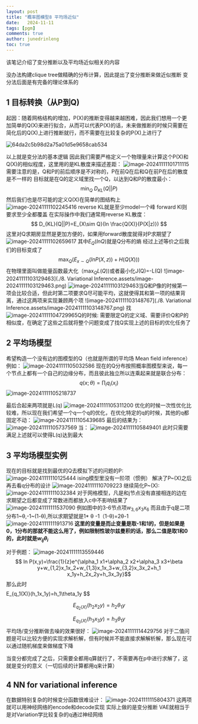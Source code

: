 ```yaml
---
layout: post
title: "概率图模型8 平均场近似"
date:   2024-11-11
tags: [pgm]
comments: true
author: junedrinleng
toc: true
---
```


该笔记介绍了变分推断以及平均场近似相关的内容
<!-- more -->

没办法构建clique tree做精确的分布计算，因此提出了变分推断来做近似推断
变分法后面是有完备的理论体系的

## 1 目标转换（从P到Q)
起因：随着网格结构的增加，P(X)的推断变得越来越困难，因此我们想用一个更加简单的Q(X)来进行拟合，从而可以代表P(X)的话，未来做推断的时候只需要在简化后的Q(X)上进行推断就行，而不需要在比较复杂的P(X)上进行了

![64da2c5b98d2a75a01d5e9658cab534](https://raw.githubusercontent.com/JuneDrinleng/JuneDrinleng.github.io/main/img/2024-11-11-PGM_8_Variational_Inference/64da2c5b98d2a75a01d5e9658cab534.jpg)

以上就是变分法的基本逻辑
因此我们需要严格定义一个物理量来计算这个P(X)和Q(X)的相似程度，这里用的是KL散度来描述差距：
![image-20241111101711115](https://raw.githubusercontent.com/JuneDrinleng/JuneDrinleng.github.io/main/img/2024-11-11-PGM_8_Variational_Inference/image-20241111101711115.png)
需要注意的是，Q和P的前后顺序是不对称的，P在前Q在后和Q在前P在后的散度是不一样的
目标就是在Q的定义域里找一个Q，以达到Q和P的散度最小：
$$
\min_Q\ D_{KL}(Q||P)
$$
然后我们也是尽可能的定义Q(X)在简单的图结构上
![image-20241111102245416](https://raw.githubusercontent.com/JuneDrinleng/JuneDrinleng.github.io/main/img/2024-11-11-PGM_8_Variational_Inference/image-20241111102245416.png)
reverse KL就是至少model一个峰
forward Kl则要求至少全都覆盖
在实际操作中我们通常用reverse KL散度：
$$
D_{KL}(Q||P)=E_{X\sim Q}(ln \frac{Q(X)}{P(X|z)})
$$
这里对Q求期房显然是更加方便的，如果用forward散度就得对P求期望了
![image-20241111102659617](https://raw.githubusercontent.com/JuneDrinleng/JuneDrinleng.github.io/main/img/2024-11-11-PGM_8_Variational_Inference/image-20241111102659617.png)
其中$E_{Q}(lnQ)$就是Q分布的熵
经过上述等价之后我们的目标变成了
$$
\max_Q(E_{x \sim Q}(lnP(X,z))+H(Q(X)))
$$
在物理里面叫做能量函数最大化（$\max_Q L(Q)$)或者最小化J(Q)=-L(Q)
![image-20241111103129463](./8. Variational Inference.assets/image-20241111103129463.png)
![image-20241111103129463](https://raw.githubusercontent.com/JuneDrinleng/JuneDrinleng.github.io/main/img/2024-11-11-PGM_8_Variational_Inference/image-20241111103129463.png)当Q和P像的时候第一项会比较合适，但此时第二项要求Q尽可能平均，这就使得其和第一项的结果背离，通过这两项来实现兼顾两个项
![image-20241111103148767](./8. Variational Inference.assets/image-20241111103148767.png)
找![image-20241111104729965](https://raw.githubusercontent.com/JuneDrinleng/JuneDrinleng.github.io/main/img/2024-11-11-PGM_8_Variational_Inference/image-20241111104729965-1731914123725-8.png)Q的时候:
需要限定Q的定义域、需要评价Q和P的相似度，在确定了这些之后就将整个问题变成了找Q实现上述的目标的优化任务了

## 2 平均场模型
希望构造一个没有边的图模型的Q（也就是所谓的平均场 Mean field inference）
例如：
![image-20241111105032586](https://raw.githubusercontent.com/JuneDrinleng/JuneDrinleng.github.io/main/img/2024-11-11-PGM_8_Variational_Inference/image-20241111105032586.png)
现在的Q分布按照概率图模型来说，每一个节点上都有一个自己的边缘分布，而且彼此独立所以连乘起来就是联合分布：
$$
q(x;\theta)=\prod_i q_i(x_i)
$$
![image-20241111105218737](https://raw.githubusercontent.com/JuneDrinleng/JuneDrinleng.github.io/main/img/2024-11-11-PGM_8_Variational_Inference/image-20241111105218737.png)

最后合起来两项就是L(q)
![image-20241111105311200](https://raw.githubusercontent.com/JuneDrinleng/JuneDrinleng.github.io/main/img/2024-11-11-PGM_8_Variational_Inference/image-20241111105311200.png)
优化的时候一次性优化比较难，所以现在我们希望一个q一个q的优化，在优化特定的q的时候，其他的q都固定不动：
![image-20241111105439685](https://raw.githubusercontent.com/JuneDrinleng/JuneDrinleng.github.io/main/img/2024-11-11-PGM_8_Variational_Inference/image-20241111105439685.png)
最后的结果为：
![image-20241111105737569](https://raw.githubusercontent.com/JuneDrinleng/JuneDrinleng.github.io/main/img/2024-11-11-PGM_8_Variational_Inference/image-20241111105737569.png)
当：
![image-20241111105849401](https://raw.githubusercontent.com/JuneDrinleng/JuneDrinleng.github.io/main/img/2024-11-11-PGM_8_Variational_Inference/image-20241111105849401.png)
此时只需要满足上述就可以使得L(q)达到最大

## 3 平均场模型实例
现在的目标就是找到最优的Q去模拟下述的问题的P:
![image-20241111110125444](https://raw.githubusercontent.com/JuneDrinleng/JuneDrinleng.github.io/main/img/2024-11-11-PGM_8_Variational_Inference/image-20241111110125444.png)
ising模型里没有一阶项（惯例）
解决了P~(X)之后再去看q分布的设计
![image-20241111110709223](https://raw.githubusercontent.com/JuneDrinleng/JuneDrinleng.github.io/main/img/2024-11-11-PGM_8_Variational_Inference/image-20241111110709223.png)
继续简化P~(X):
![image-20241111111032384](https://raw.githubusercontent.com/JuneDrinleng/JuneDrinleng.github.io/main/img/2024-11-11-PGM_8_Variational_Inference/image-20241111111032384.png)
对于网格模型，凡是和j节点没有直接相连的边在求期望之后都变成了常数进而都放入c中不影响结果了
![image-20241111111537090](https://raw.githubusercontent.com/JuneDrinleng/JuneDrinleng.github.io/main/img/2024-11-11-PGM_8_Variational_Inference/image-20241111111537090.png)
例如图中的3-6节点项$w_{3,6}x_3x_6$ 
而且由于q是二项分布1~θ,-1~(1-θ),所以求期望就是1* θ -1（1-θ)=2θ-1
![image-20241111111913716](https://raw.githubusercontent.com/JuneDrinleng/JuneDrinleng.github.io/main/img/2024-11-11-PGM_8_Variational_Inference/image-20241111111913716.png)
**这里的变量是而止变量是取-1和1的，但是如果是0，1分布的那就不能这么用了，例如限制性玻尔兹曼积的话，那么二值是取1和0的，此时就是$w_{ij}\theta_i$**

对于例题：
![image-20241111113559446](https://raw.githubusercontent.com/JuneDrinleng/JuneDrinleng.github.io/main/img/2024-11-11-PGM_8_Variational_Inference/image-20241111113559446.png)
$$
ln P(x,y)=\frac{1}{z}e^{\alpha_1 x1+\alpha_2 x2+\alpha_3 x3+\beta y+w_{1,2}x_1x_2+w_{1,3}x_1x_3+w_{3,2}x_3x_2+h_1
x_1y+h_2x_2y+h_3x_3y}$$
那么此时
$$
$$
E_{q_1(X)}(h_1x_1y)=h_1\theta_1y 
$$

$$
E_{q_2(X)}(h_2x_2y)=h_2\theta_1y
$$


$$
E_{q_3(X)}(h_3x_3y)=h_3\theta_1y 
$$
平均场/变分推断做去噪的效果很好：
![image-20241111114429756](https://raw.githubusercontent.com/JuneDrinleng/JuneDrinleng.github.io/main/img/2024-11-11-PGM_8_Variational_Inference/image-20241111114429756.png)
对于二值问题是可以比较方便的实现求解析解，但有时候并不能直接求解解析解，那么现在可以通过随机梯度来做梯度下降

当变分都完成了之后，只需要全都用q算就行了，不需要再在p中进行求解了，这就是变分的意义（一切后续的计算都用q来计算）
## 4 NN for variational inference
在数据特别复杂的时候变分函数很难设计：
![image-20241111115804371](https://raw.githubusercontent.com/JuneDrinleng/JuneDrinleng.github.io/main/img/2024-11-11-PGM_8_Variational_Inference/image-20241111115804371.png)
这两项就可以用神经网络的encode和decode实现
实际上做的是变分推断
VAE就相当于是对Variation学比较复杂的q通过神经网络











